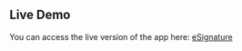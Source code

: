 ## Live Demo

You can access the live version of the app here: [eSignature](https://shhovon.github.io/eSignature/)

